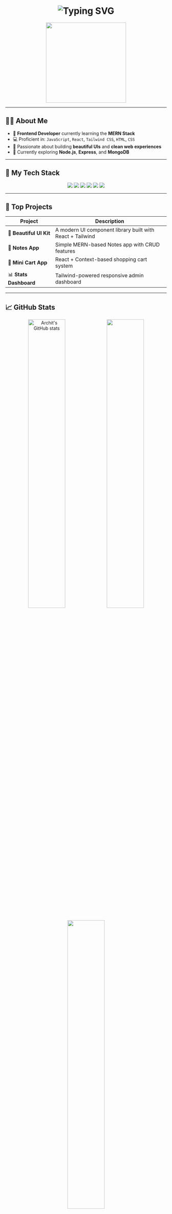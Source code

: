 <!-- README.md for Archit Pandey -->

<h1 align="center">
  <img src="https://readme-typing-svg.demolab.com?font=Fira+Code&weight=500&size=28&pause=1000&color=00FFE1&center=true&vCenter=true&width=435&lines=Hi+%F0%9F%91%8B%2C+I'm+Archit+Pandey!;Frontend+Developer+%7C+MERN+Stack+Learner;Love+Crafting+Beautiful+UIs+with+React+%26+Tailwind" alt="Typing SVG" />
</h1>

<div align="center">
  <img src="https://media.giphy.com/media/qgQUggAC3Pfv687qPC/giphy.gif" width="250" />
</div>

---

## 👨‍💻 About Me

- 🎯 **Frontend Developer** currently learning the **MERN Stack**
- 💻 Proficient in: `JavaScript`, `React`, `Tailwind CSS`, `HTML`, `CSS`
- 🚀 Passionate about building **beautiful UIs** and **clean web experiences**
- 🎯 Currently exploring **Node.js**, **Express**, and **MongoDB**

---

## 🔧 My Tech Stack

<div align="center">
  <img src="https://img.shields.io/badge/JavaScript-F7DF1E?style=for-the-badge&logo=javascript&logoColor=black"/>
  <img src="https://img.shields.io/badge/React-20232A?style=for-the-badge&logo=react&logoColor=61DAFB"/>
  <img src="https://img.shields.io/badge/Tailwind_CSS-38B2AC?style=for-the-badge&logo=tailwind-css&logoColor=white"/>
  <img src="https://img.shields.io/badge/Node.js-339933?style=for-the-badge&logo=nodedotjs&logoColor=white"/>
  <img src="https://img.shields.io/badge/MongoDB-4EA94B?style=for-the-badge&logo=mongodb&logoColor=white"/>
  <img src="https://img.shields.io/badge/Git-%23F05032.svg?style=for-the-badge&logo=git&logoColor=white"/>
</div>

---

## 📌 Top Projects

| Project | Description |
|--------|-------------|
| 🎨 **Beautiful UI Kit** | A modern UI component library built with React + Tailwind |
| 📒 **Notes App** | Simple MERN-based Notes app with CRUD features |
| 🛒 **Mini Cart App** | React + Context-based shopping cart system |
| 📊 **Stats Dashboard** | Tailwind-powered responsive admin dashboard |

---

## 📈 GitHub Stats

<div align="center">
  <img src="https://github-readme-stats.vercel.app/api?username=architpandey-dev&show_icons=true&theme=radical" alt="Archit's GitHub stats" width="48%" />
  <img src="https://github-readme-streak-stats.herokuapp.com/?user=architpandey-dev&theme=radical" width="48%" />
</div>

<div align="center">
  <img src="https://github-readme-stats.vercel.app/api/top-langs/?username=architpandey-dev&layout=compact&theme=radical" width="48%" />
</div>

---

## 🏆 GitHub Achievements

<div align="center">
  <img src="https://github-profile-trophy.vercel.app/?username=architpandey-dev&theme=radical&row=1&column=6" />
</div>

---

## 🐍 Contribution Snake

<div align="center">
  <img src="https://raw.githubusercontent.com/architpandey-dev/architpandey-dev/output/github-contribution-grid-snake.svg" alt="Snake animation" />
</div>

---

## 🔗 Let's Connect

<div align="center">
  <a href="https://www.linkedin.com/in/your-linkedin" target="_blank">
    <img src="https://img.shields.io/badge/LinkedIn-Archit%20Pandey-blue?style=for-the-badge&logo=linkedin&logoColor=white"/>
  </a>
  <a href="mailto:your-email@gmail.com">
    <img src="https://img.shields.io/badge/Gmail-architpandey@gmail.com-D14836?style=for-the-badge&logo=gmail&logoColor=white"/>
  </a>
  <a href="https://your-portfolio-link.com">
    <img src="https://img.shields.io/badge/Portfolio-Visit%20Now-orange?style=for-the-badge&logo=web&logoColor=white"/>
  </a>
</div>

---

## 📍 Currently

- 🛠️ **Working on**: A full-stack MERN project with user auth and dashboard
- 📚 **Learning**: Redux Toolkit, API integration, and backend auth
- 😄 **Fun Fact**: I drink way too much chai ☕ when debugging

---

## ✨ Quote to Live By

> “First, solve the problem. Then, write the code.” – John Johnson

---

<div align="center">
  <img src="https://capsule-render.vercel.app/api?type=waving&color=0:00ffe1,100:ff0099&height=120&section=footer"/>
</div>
